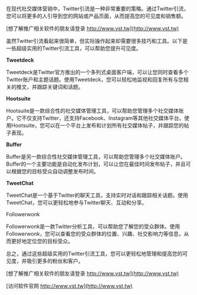 在现代社交媒体营销中，Twitter引流是一种非常重要的策略。通过Twitter引流，您可以将更多的人引导到您的网站或产品页面，从而提高您的可见度和销售额。

[想了解推广相关软件的朋友请登录 http://www.vst.tw](http://www.vst.tw)

虽然Twitter引流看起来很简单，但实际操作起来却需要很多技巧和工具。以下是一些超级实用的Twitter引流工具，可以帮助您提升可见度。

**Tweetdeck**

Tweetdeck是Twitter官方推出的一个多列式桌面客户端，可以让您同时查看多个Twitter账户和主题话题。使用Tweetdeck，您可以轻松地监视和回复所有与您相关的推文，并跟踪关键词和话题。

**Hootsuite**

Hootsuite是一款综合性的社交媒体管理工具，可以帮助您管理多个社交媒体账户。它不仅支持Twitter，还支持Facebook、Instagram等其他社交媒体平台。使用Hootsuite，您可以在一个平台上发布和计划所有社交媒体帖子，并跟踪您的帖子表现。

**Buffer**

Buffer是另一款综合性社交媒体管理工具，可以帮助您管理多个社交媒体账户。Buffer的一个主要功能是自动化发布计划，可以让您在最佳时间发布帖子，并且可以根据您的目标受众自动调整发布时间。

**TweetChat**

TweetChat是一个基于Twitter的聊天工具，支持实时对话和跟踪相关话题。使用TweetChat，您可以更轻松地参与Twitter聊天、互动和分享。

Followerwonk

Followerwonk是一款Twitter分析工具，可以帮助您了解您的受众群体。使用Followerwonk，您可以查看您的受众群体的位置、兴趣、社交影响力等信息，从而更好地定位您的目标受众。

总之，通过这些超级实用的Twitter引流工具，您可以更轻松地管理和提高您的可见度，并吸引更多的粉丝和客户。

[想了解推广相关软件的朋友请登录 http://www.vst.tw](http://www.vst.tw)


[访问软件官网 http://www.vst.tw](http://www.vst.tw)
